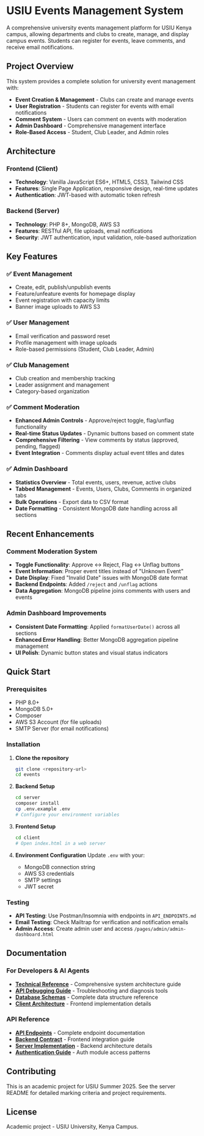 # USIU Events Management System

A comprehensive university events management platform for USIU Kenya campus, allowing departments and clubs to create, manage, and display campus events. Students can register for events, leave comments, and receive email notifications.

## Project Overview

This system provides a complete solution for university event management with:
- **Event Creation & Management** - Clubs can create and manage events
- **User Registration** - Students can register for events with email notifications  
- **Comment System** - Users can comment on events with moderation
- **Admin Dashboard** - Comprehensive management interface
- **Role-Based Access** - Student, Club Leader, and Admin roles

## Architecture

### Frontend (Client)
- **Technology**: Vanilla JavaScript ES6+, HTML5, CSS3, Tailwind CSS
- **Features**: Single Page Application, responsive design, real-time updates
- **Authentication**: JWT-based with automatic token refresh

### Backend (Server) 
- **Technology**: PHP 8+, MongoDB, AWS S3
- **Features**: RESTful API, file uploads, email notifications
- **Security**: JWT authentication, input validation, role-based authorization

## Key Features

### ✅ Event Management
- Create, edit, publish/unpublish events
- Feature/unfeature events for homepage display
- Event registration with capacity limits
- Banner image uploads to AWS S3

### ✅ User Management  
- Email verification and password reset
- Profile management with image uploads
- Role-based permissions (Student, Club Leader, Admin)

### ✅ Club Management
- Club creation and membership tracking
- Leader assignment and management
- Category-based organization

### ✅ Comment Moderation
- **Enhanced Admin Controls** - Approve/reject toggle, flag/unflag functionality
- **Real-time Status Updates** - Dynamic buttons based on comment state
- **Comprehensive Filtering** - View comments by status (approved, pending, flagged)
- **Event Integration** - Comments display actual event titles and dates

### ✅ Admin Dashboard
- **Statistics Overview** - Total events, users, revenue, active clubs
- **Tabbed Management** - Events, Users, Clubs, Comments in organized tabs
- **Bulk Operations** - Export data to CSV format
- **Date Formatting** - Consistent MongoDB date handling across all sections

## Recent Enhancements

### Comment Moderation System
- **Toggle Functionality**: Approve ↔ Reject, Flag ↔ Unflag buttons
- **Event Information**: Proper event titles instead of "Unknown Event"
- **Date Display**: Fixed "Invalid Date" issues with MongoDB date format
- **Backend Endpoints**: Added `/reject` and `/unflag` actions
- **Data Aggregation**: MongoDB pipeline joins comments with users and events

### Admin Dashboard Improvements  
- **Consistent Date Formatting**: Applied `formatUserDate()` across all sections
- **Enhanced Error Handling**: Better MongoDB aggregation pipeline management
- **UI Polish**: Dynamic button states and visual status indicators

## Quick Start

### Prerequisites
- PHP 8.0+
- MongoDB 5.0+
- Composer
- AWS S3 Account (for file uploads)
- SMTP Server (for email notifications)

### Installation

1. **Clone the repository**
   ```bash
   git clone <repository-url>
   cd events
   ```

2. **Backend Setup**
   ```bash
   cd server
   composer install
   cp .env.example .env
   # Configure your environment variables
   ```

3. **Frontend Setup**
   ```bash
   cd client
   # Open index.html in a web server
   ```

4. **Environment Configuration**
   Update `.env` with your:
   - MongoDB connection string
   - AWS S3 credentials  
   - SMTP settings
   - JWT secret

### Testing

- **API Testing**: Use Postman/Insomnia with endpoints in `API_ENDPOINTS.md`
- **Email Testing**: Check Mailtrap for verification and notification emails
- **Admin Access**: Create admin user and access `/pages/admin/admin-dashboard.html`

## Documentation

### For Developers & AI Agents
- **[Technical Reference](TECHNICAL_REFERENCE.md)** - Comprehensive system architecture guide
- **[API Debugging Guide](API_DEBUGGING_GUIDE.md)** - Troubleshooting and diagnosis tools
- **[Database Schemas](server/SCHEMAS.md)** - Complete data structure reference
- **[Client Architecture](client/README.md)** - Frontend implementation details

### API Reference
- **[API Endpoints](server/API_ENDPOINTS.md)** - Complete endpoint documentation
- **[Backend Contract](server/BACKEND_CONTRACT.md)** - Frontend integration guide
- **[Server Implementation](server/README.md)** - Backend architecture details
- **[Authentication Guide](server/api/auth/README.md)** - Auth module access patterns

## Contributing

This is an academic project for USIU Summer 2025. See the server README for detailed marking criteria and project requirements.

## License

Academic project - USIU University, Kenya Campus.
